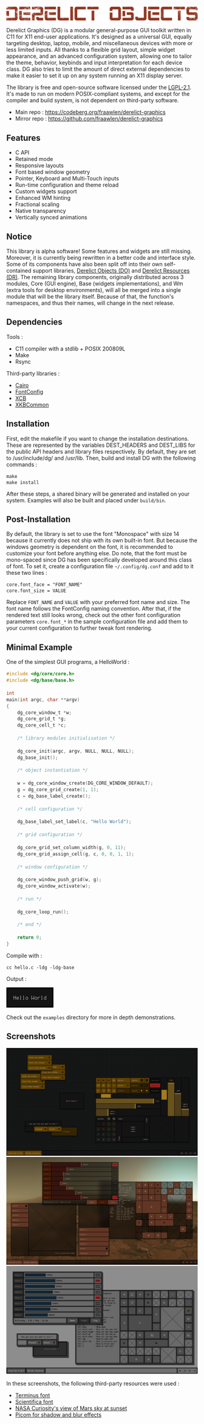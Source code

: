 ![Derelict Graphics banner](./extras/banner.png)

Derelict Graphics (DG) is a modular general-purpose GUI toolkit written in C11 for X11 end-user applications. It's designed as a universal GUI, equally targeting desktop, laptop, mobile, and miscellaneous devices with more or less limited inputs. All thanks to a flexible grid layout, simple widget appearance, and an advanced configuration system, allowing one to tailor the theme, behavior, keybinds and input interpretation for each device class. DG also tries to limit the amount of direct external dependencies to make it easier to set it up on any system running an X11 display server.

The library is free and open-source software licensed under the [LGPL-2.1](https://www.gnu.org/licenses/old-licenses/lgpl-2.1.html). It's made to run on modern POSIX-compliant systems, and except for the compiler and build system, is not dependent on third-party software.

- Main repo : https://codeberg.org/fraawlen/derelict-graphics
- Mirror repo : https://github.com/fraawlen/derelict-graphics

Features
--------

- C API
- Retained mode
- Responsive layouts
- Font based window geometry
- Pointer, Keyboard and Multi-Touch inputs
- Run-time configuration and theme reload
- Custom widgets support
- Enhanced WM hinting
- Fractional scaling
- Native transparency
- Vertically synced animations

Notice
------

This library is alpha software! Some features and widgets are still missing. Moreover, it is currently being rewritten in a better code and interface style. Some of its components have also been split off into their own self-contained support libraries, [Derelict Objects (DO)](https://codeberg.org/fraawlen/derelict-objects) and [Derelict Resources (DR)](https://codeberg.org/fraawlen/derelict-resources). The remaining library components, originally distributed across 3 modules, Core (GUI engine), Base (widgets implementations), and Wm (extra tools for desktop environments), will all be merged into a single module that will be the library itself. Because of that, the function's namespaces, and thus their names, will change in the next release.

Dependencies
------------

Tools :

- C11 compiler with a stdlib + POSIX 200809L
- Make
- Rsync

Third-party libraries :

- [Cairo](https://cgit.freedesktop.org/cairo/)
- [FontConfig](https://gitlab.freedesktop.org/fontconfig/fontconfig)
- [XCB](https://gitlab.freedesktop.org/xorg/lib/libxcb)
- [XKBCommon](https://github.com/xkbcommon/libxkbcommon)

Installation
------------

First, edit the makefile if you want to change the installation destinations. These are represented by the variables DEST_HEADERS and DEST_LIBS for the public API headers and library files respectively. By default, they are set to /usr/include/dg/ and /usr/lib. Then, build and install DG with the following commands :

```
make
make install
```

After these steps, a shared binary will be generated and installed on your system. Examples will also be built and placed under `build/bin`.

Post-Installation
-----------------

By default, the library is set to use the font "Monospace" with size 14 because it currently does not ship with its own built-in font. But because the windows geometry is dependent on the font, it is recommended to customize your font before anything else. Do note, that the font must be mono-spaced since DG has been specifically developed around this class of font. To set it, create a configuration file `~/.config/dg.conf` and add to it these two lines :

```
core.font_face = "FONT_NAME"
core.font_size = VALUE
```

Replace `FONT_NAME` and `VALUE` with your preferred font name and size. The font name follows the FontConfig naming convention. After that, if the rendered text still looks wrong, check out the other font configuration parameters `core.font_*` in the sample configuration file and add them to your current configuration to further tweak font rendering.

Minimal Example
---------------

One of the simplest GUI programs, a HelloWorld :

```c
#include <dg/core/core.h>
#include <dg/base/base.h>

int
main(int argc, char **argv)
{
	dg_core_window_t *w;
	dg_core_grid_t *g;
	dg_core_cell_t *c;

	/* library modules initialisation */

	dg_core_init(argc, argv, NULL, NULL, NULL);
	dg_base_init();

	/* object instantiation */

	w = dg_core_window_create(DG_CORE_WINDOW_DEFAULT);
	g = dg_core_grid_create(1, 1);
	c = dg_base_label_create();

	/* cell configuration */

	dg_base_label_set_label(c, "Hello World");
	
	/* grid configuration */

	dg_core_grid_set_column_width(g, 0, 11);
	dg_core_grid_assign_cell(g, c, 0, 0, 1, 1);
	
	/* window configuration */

	dg_core_window_push_grid(w, g);
	dg_core_window_activate(w);

	/* run */

	dg_core_loop_run();

	/* end */

	return 0;
}
```

Compile with :

```
cc hello.c -ldg -ldg-base 
```

Output :

![hello world output](./extras/hello.png)

Check out the `examples` directory for more in depth demonstrations.

Screenshots
-----------

![Screenshot 1](./extras/screenshot-1.png)
![Screenshot 2](./extras/screenshot-2.png)
![Screenshot 3](./extras/screenshot-3.png)

In these screenshots, the following third-party resources were used :

- [Terminus font](https://terminus-font.sourceforge.net/)
- [Scientifica font](https://github.com/nerdypepper/scientifica)
- [NASA Curiosity's view of Mars sky at sunset](https://www.nasa.gov/)
- [Picom for shadow and blur effects](https://github.com/yshui/picom)